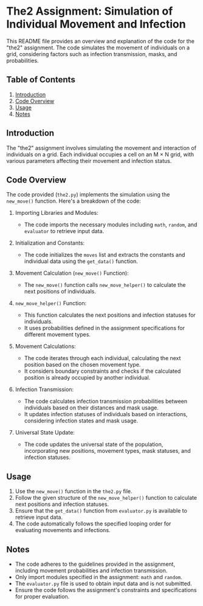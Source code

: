 # The2 Assignment: Simulation of Individual Movement and Infection

This README file provides an overview and explanation of the code for the "the2" assignment. The code simulates the movement of individuals on a grid, considering factors such as infection transmission, masks, and probabilities.

## Table of Contents

1. [Introduction](#introduction)
2. [Code Overview](#code-overview)
3. [Usage](#usage)
4. [Notes](#notes)

## Introduction

The "the2" assignment involves simulating the movement and interaction of individuals on a grid. Each individual occupies a cell on an M × N grid, with various parameters affecting their movement and infection status.

## Code Overview

The code provided (`the2.py`) implements the simulation using the `new_move()` function. Here's a breakdown of the code:

1. Importing Libraries and Modules:
    - The code imports the necessary modules including `math`, `random`, and `evaluator` to retrieve input data.

2. Initialization and Constants:
    - The code initializes the `moves` list and extracts the constants and individual data using the `get_data()` function.

3. Movement Calculation (`new_move()` Function):
    - The `new_move()` function calls `new_move_helper()` to calculate the next positions of individuals.

4. `new_move_helper()` Function:
    - This function calculates the next positions and infection statuses for individuals.
    - It uses probabilities defined in the assignment specifications for different movement types.

5. Movement Calculations:
    - The code iterates through each individual, calculating the next position based on the chosen movement type.
    - It considers boundary constraints and checks if the calculated position is already occupied by another individual.

6. Infection Transmission:
    - The code calculates infection transmission probabilities between individuals based on their distances and mask usage.
    - It updates infection statuses of individuals based on interactions, considering infection states and mask usage.

7. Universal State Update:
    - The code updates the universal state of the population, incorporating new positions, movement types, mask statuses, and infection statuses.

## Usage

1. Use the `new_move()` function in the `the2.py` file.
2. Follow the given structure of the `new_move_helper()` function to calculate next positions and infection statuses.
3. Ensure that the `get_data()` function from `evaluator.py` is available to retrieve input data.
4. The code automatically follows the specified looping order for evaluating movements and infections.

## Notes

- The code adheres to the guidelines provided in the assignment, including movement probabilities and infection transmission.
- Only import modules specified in the assignment: `math` and `random`.
- The `evaluator.py` file is used to obtain input data and is not submitted.
- Ensure the code follows the assignment's constraints and specifications for proper evaluation.

